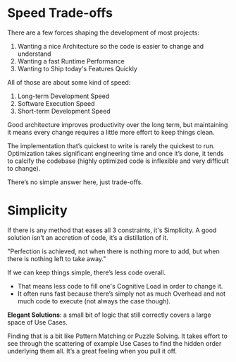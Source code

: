 
# Speed Trade-offs

There are a few forces shaping the development of most projects:
1. Wanting a nice Architecture so the code is easier to change and understand
2. Wanting a fast Runtime Performance
3. Wanting to Ship today's Features Quickly

All of those are about some kind of speed:
1. Long-term Development Speed
2. Software Execution Speed
3. Short-term Development Speed

Good architecture improves productivity over the long term, but maintaining it means every change requires a little more effort to keep things clean.

The implementation that’s quickest to write is rarely the quickest to run. Optimization takes significant engineering time and once it’s done, it tends to calcify the codebase (highly optimized code is inflexible and very difficult to change).

There’s no simple answer here, just trade-offs.


# Simplicity

If there is any method that eases all 3 constraints, it's Simplicity.
A good solution isn’t an accretion of code, it’s a distillation of it.

"Perfection is achieved, not when there is nothing more to add, but when there is nothing left to take away."

If we can keep things simple, there’s less code overall.
- That means less code to fill one's Cognitive Load in order to change it.
- It often runs fast because there’s simply not as much Overhead and not much code to execute (not always the case though).

**Elegant Solutions**: a small bit of logic that still correctly covers a large space of Use Cases.

Finding that is a bit like Pattern Matching or Puzzle Solving. It takes effort to see through the scattering of example Use Cases to find the hidden order underlying them all. It’s a great feeling when you pull it off.